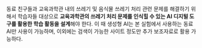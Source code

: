 ﻿동료 친구들과 교육과학관 내의 쓰레기 및 음식물 쓰레기 처리 관련 문제를 해결하기 위해서 학습자들 대상으로 **교육과학관의 쓰레기 처리 문제를 인식힐 수 있는 AI 디지털 도구를 활용한 학습 활동을 설계**해야 한다. 이 때 생성형 AI는 본 실험에서 사용하는 동료 AI만 사용이 가능하며, 이외에는 검색이 가능한 사이트 정도만 추가 보조자료로 활용 가능하다.
